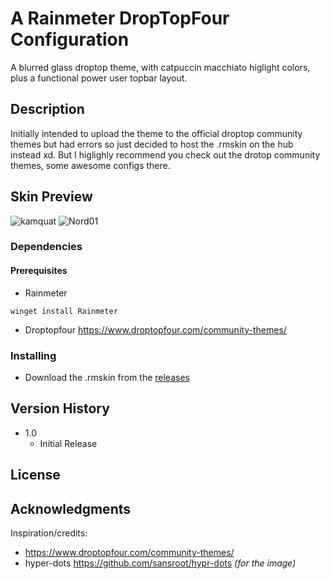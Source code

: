 # A Rainmeter DropTopFour Configuration

A blurred glass droptop theme, with catpuccin macchiato higlight colors, plus a functional power user topbar layout.

## Description

Initially intended to upload the theme to the official droptop community themes but had errors so just decided to host the .rmskin on the hub instead xd.
But I higlighly recommend you check out the drotop community themes, some awesome configs there.

## Skin Preview

![kamquat](https://github.com/user-attachments/assets/a151af1b-5b8a-40ee-b1d4-5726f5aab3df)
![Nord01](https://github.com/user-attachments/assets/ad787fc9-3938-43ce-ae64-e84889ae807a)

### Dependencies

#### Prerequisites

* Rainmeter
```
winget install Rainmeter
```
* Droptopfour
https://www.droptopfour.com/community-themes/

### Installing

* Download the .rmskin from the [releases](https://github.com/YareyareSenpai/Kamquat_420_Glass_Droptop_Theme/tags)

## Version History

* 1.0
    * Initial Release

## License

## Acknowledgments

Inspiration/credits:
* https://www.droptopfour.com/community-themes/
* hyper-dots https://github.com/sansroot/hypr-dots _(for the image)_
